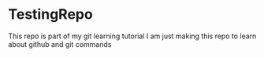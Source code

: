 # TestingRepo
This repo is part of my git learning tutorial
I am just making this repo to learn about github and git commands
